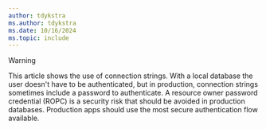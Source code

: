 ```yaml
---
author: tdykstra
ms.author: tdykstra
ms.date: 10/16/2024
ms.topic: include
---
```

<!-- ms.sfi.ropc: t -->
> [!WARNING]
> This article shows the use of connection strings. With a local database the user doesn't have to be authenticated, but in production, connection strings sometimes include a password to authenticate. A resource owner password credential (ROPC) is a security risk that should be avoided in production databases. Production apps should use the most secure authentication flow available.